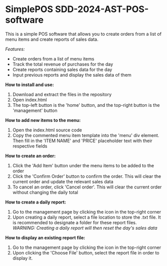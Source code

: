 # SimplePOS SDD-2024-AST-POS-software
This is a simple POS software that allows you to create orders from a list of menu items and create reports of sales data.

*Features:*
- Create orders from a list of menu items
- Track the total revenue of purchases for the day
- Create reports containing sales data for the day
- Input previous reports and display the sales data of them

**How to install and use:**
1. Download and extract the files in the repository
2. Open index.html
3. The top-left button is the 'home' button, and the top-right button is the 'management' button

**How to add new items to the menu:**
1. Open the index.html source code
2. Copy the commented menu item template into the 'menu' div element. Then fill in the 'ITEM NAME' and 'PRICE' placeholder text with their respective fields

**How to create an order:**
1. Click the 'Add Item' button under the menu items to be added to the order
2. Click the 'Confirm Order' button to confirm the order. This will clear the current order and update the relevant sales data
3. To cancel an order, click 'Cancel order'. This will clear the current order without changing the daily total

**How to create a daily report:**
1. Go to the management page by clicking the icon in the top-right corner
2. Upon creating a daily report, select a file location to store the .txt file. It is recommended to designate a folder for these report files. <br>
*WARNING: Creating a daily report will then reset the day's sales data*

**How to display an existing report file:**
1. Go to the management page by clicking the icon in the top-right corner
2. Upon clicking the 'Choose File' button, select the report file in order to display it.


